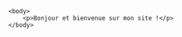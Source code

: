 <!DOCTYPE html>
<html>
    <head>
        <meta charset="utf-8" />
        <title>Paragraphes</title>
    </head>

    <body>
        <p>Bonjour et bienvenue sur mon site !</p>
    </body>
</html>

